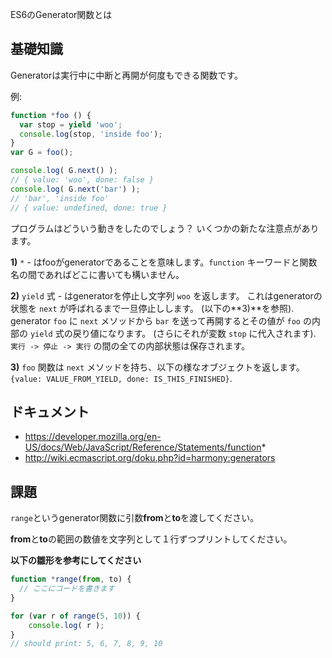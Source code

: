 ES6のGenerator関数とは

## 基礎知識
Generatorは実行中に中断と再開が何度もできる関数です。

例:

```js
function *foo () {
  var stop = yield 'woo';
  console.log(stop, 'inside foo');
}
var G = foo();

console.log( G.next() );
// { value: 'woo', done: false }
console.log( G.next('bar') );
// 'bar', 'inside foo'
// { value: undefined, done: true }
```

プログラムはどういう動きをしたのでしょう？
いくつかの新たな注意点があります。

**1)** `*` - はfooがgeneratorであることを意味します。`function` キーワードと関数名の間であればどこに書いても構いません。

**2)** `yield` 式 - はgeneratorを停止し文字列 `woo` を返します。
これはgeneratorの状態を `next` が呼ばれるまで一旦停止しします。
 (以下の**3)**を参照).
generator `foo` に `next` メソッドから `bar` を送って再開するとその値が `foo` の内部の `yield` 式の戻り値になります。
(さらにそれが変数 `stop` に代入されます).
 `実行 -> 停止 -> 実行` の間の全ての内部状態は保存されます。

**3)** `foo` 関数は `next` メソッドを持ち、以下の様なオブジェクトを返します。
`{value: VALUE_FROM_YIELD, done: IS_THIS_FINISHED}`.

## ドキュメント
 - https://developer.mozilla.org/en-US/docs/Web/JavaScript/Reference/Statements/function*
 - http://wiki.ecmascript.org/doku.php?id=harmony:generators

## 課題

`range`というgenerator関数に引数**from**と**to**を渡してください。

**from**と**to**の範囲の数値を文字列として１行ずつプリントしてください。

**以下の雛形を参考にしてください**

```js
function *range(from, to) {
  // ここにコードを書きます
}

for (var r of range(5, 10)) {
    console.log( r );
}
// should print: 5, 6, 7, 8, 9, 10
```
